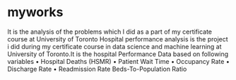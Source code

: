 # myworks
It is the analysis of the problems which I did as a part of my certificate course at University of Toronto 
Hospital performance analysis is the project i did during my certificate course in data science and machine learning at University of Toronto.It is the hospital Performance Data based on following variables
•	Hospital Deaths (HSMR)
•	Patient Wait Time
•	Occupancy Rate
•	Discharge Rate
•	Readmission Rate
Beds-To-Population Ratio
